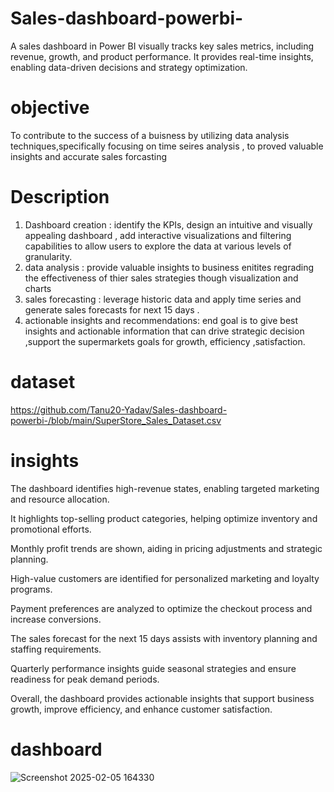 # Sales-dashboard-powerbi-
A sales dashboard in Power BI visually tracks key sales metrics, including revenue, growth, and product performance. It provides real-time insights, enabling data-driven decisions and strategy optimization.

# objective
To contribute to the success of a buisness by utilizing data analysis techniques,specifically focusing on time seires analysis , to proved valuable insights and accurate sales forcasting 

# Description
1. Dashboard creation : identify the KPIs, design an intuitive and visually appealing dashboard , add interactive visualizations and filtering capabilities to allow users to explore the data at various levels of granularity.
2. data analysis : provide valuable insights to business enitites regrading the effectiveness of thier sales strategies though visualization and charts
3. sales forecasting : leverage historic data and apply time series and generate sales forecasts for next 15 days .
4. actionable insights and recommendations: end goal is to give best insights and actionable information that can drive strategic decision ,support the supermarkets goals for growth, efficiency ,satisfaction.

# dataset
https://github.com/Tanu20-Yadav/Sales-dashboard-powerbi-/blob/main/SuperStore_Sales_Dataset.csv

# insights

The dashboard identifies high-revenue states, enabling targeted marketing and resource allocation.

It highlights top-selling product categories, helping optimize inventory and promotional efforts.

Monthly profit trends are shown, aiding in pricing adjustments and strategic planning.

High-value customers are identified for personalized marketing and loyalty programs.

Payment preferences are analyzed to optimize the checkout process and increase conversions.

The sales forecast for the next 15 days assists with inventory planning and staffing requirements.

Quarterly performance insights guide seasonal strategies and ensure readiness for peak demand periods.

Overall, the dashboard provides actionable insights that support business growth, improve efficiency, and enhance customer satisfaction.

# dashboard 
![Screenshot 2025-02-05 164330](https://github.com/user-attachments/assets/3a1543bc-946f-4d79-a369-de99e1dc1ee7)

